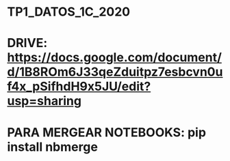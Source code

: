 # TP1_DATOS_1C_2020

# DRIVE: https://docs.google.com/document/d/1B8ROm6J33qeZduitpz7esbcvn0uf4x_pSifhdH9x5JU/edit?usp=sharing

# PARA MERGEAR NOTEBOOKS: pip install nbmerge
